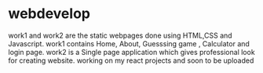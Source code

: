 # webdevelop
work1 and work2 are the static webpages done using HTML,CSS and Javascript.
work1 contains Home, About, Guesssing game , Calculator and login page.
work2 is a Single page application which gives professional look for creating website.
working on my react projects and soon to be uploaded
